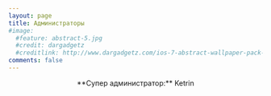 ```yaml
---
layout: page
title: Администраторы
#image:
  #feature: abstract-5.jpg
  #credit: dargadgetz
  #creditlink: http://www.dargadgetz.com/ios-7-abstract-wallpaper-pack-for-iphone-5-and-ipod-touch-retina/
comments: false
---
```


<script>
window.onload =  function() {
  $.ajax({
      type: "GET",
      cache: false,
      async: false,
      url: "http://sc.terraz.ru/admins.php",
      success: function(data){
          if(data != ""){
              $('#adm_table').append(data);
           }
       }
   });
}
</script>
<div align="center" markdown="1">
**Супер администратор:** Ketrin
</div>
<div id="adm_table" align="center"></div>
